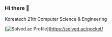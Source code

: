 ### Hi there 👋

Koreatech 21th Computer Science & Engineering

[![Solved.ac Profile](http://mazassumnida.wtf/api/v2/generate_badge?boj=pocket)](https://solved.ac/pocket/

